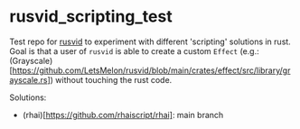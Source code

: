 # rusvid_scripting_test

Test repo for [rusvid](https://github.com/LetsMelon/rusvid) to experiment with different 'scripting' solutions in rust. Goal is that a user of `rusvid` is able to create a custom `Effect` (e.g.: (Grayscale)[https://github.com/LetsMelon/rusvid/blob/main/crates/effect/src/library/grayscale.rs]) without touching the rust code.

Solutions:
- (rhai)[https://github.com/rhaiscript/rhai]: main branch
